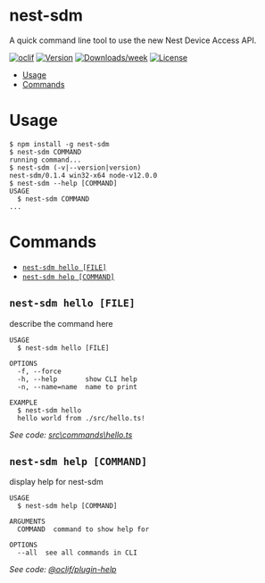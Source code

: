 nest-sdm
========

A quick command line tool to use the new Nest Device Access API.

[![oclif](https://img.shields.io/badge/cli-oclif-brightgreen.svg)](https://oclif.io)
[![Version](https://img.shields.io/npm/v/nest-sdm.svg)](https://npmjs.org/package/nest-sdm)
[![Downloads/week](https://img.shields.io/npm/dw/nest-sdm.svg)](https://npmjs.org/package/nest-sdm)
[![License](https://img.shields.io/npm/l/nest-sdm.svg)](https://github.com/shawngmc/nest-sdm-cli-node/blob/master/package.json)

<!-- toc -->
* [Usage](#usage)
* [Commands](#commands)
<!-- tocstop -->
# Usage
<!-- usage -->
```sh-session
$ npm install -g nest-sdm
$ nest-sdm COMMAND
running command...
$ nest-sdm (-v|--version|version)
nest-sdm/0.1.4 win32-x64 node-v12.0.0
$ nest-sdm --help [COMMAND]
USAGE
  $ nest-sdm COMMAND
...
```
<!-- usagestop -->
# Commands
<!-- commands -->
* [`nest-sdm hello [FILE]`](#nest-sdm-hello-file)
* [`nest-sdm help [COMMAND]`](#nest-sdm-help-command)

## `nest-sdm hello [FILE]`

describe the command here

```
USAGE
  $ nest-sdm hello [FILE]

OPTIONS
  -f, --force
  -h, --help       show CLI help
  -n, --name=name  name to print

EXAMPLE
  $ nest-sdm hello
  hello world from ./src/hello.ts!
```

_See code: [src\commands\hello.ts](https://github.com/shawngmc/nest-sdm-cli-node/blob/v0.1.4/src\commands\hello.ts)_

## `nest-sdm help [COMMAND]`

display help for nest-sdm

```
USAGE
  $ nest-sdm help [COMMAND]

ARGUMENTS
  COMMAND  command to show help for

OPTIONS
  --all  see all commands in CLI
```

_See code: [@oclif/plugin-help](https://github.com/oclif/plugin-help/blob/v3.2.0/src\commands\help.ts)_
<!-- commandsstop -->
